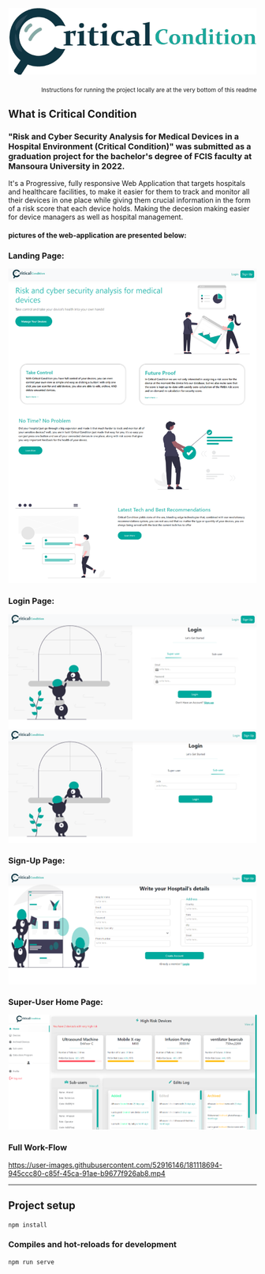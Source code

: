 <p align="center">
  <img width="600" src="Images/LandingLogo.png">
</p>

<p align="right">
  <sub>
    Instructions for running the project locally are at the very bottom of this readme
  </sub>
</p>
  
## What is Critical Condition
### "Risk and Cyber Security Analysis for Medical Devices in a Hospital Environment (Critical Condition)" was submitted as a graduation project for the bachelor's degree of FCIS faculty at Mansoura University in 2022.
It's a Progressive, fully responsive Web Application that targets hospitals and healthcare facilities, to make it easier for them to track and monitor all their devices in one place while giving them crucial information in the form of a risk score that each device holds. Making the decesion making easier for device managers as well as hospital management.

#### pictures of the web-application are presented below: 

### Landing Page: 
![](Images/landing.png)

### Login Page: 
![](Images/login.png)
![](Images/login2.png)

### Sign-Up Page: 
![](Images/signup.png)

### Super-User Home Page: 
![](Images/superuserhome.png)

### Full Work-Flow 
https://user-images.githubusercontent.com/52916146/181118694-945ccc80-c85f-45ca-91ae-b9677f926ab8.mp4

<hr />

## Project setup

```
npm install
```

### Compiles and hot-reloads for development
```
npm run serve
```
